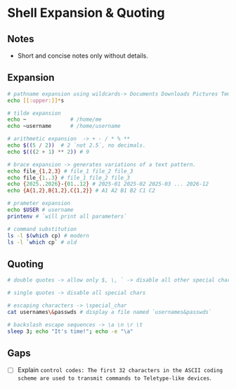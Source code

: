 # Shell Expansion & Quoting

## Notes
- Short and concise notes only without details.

## Expansion

```bash
# pathname expansion using wildcards-> Documents Downloads Pictures Templates Videos.
echo [[:upper:]]*s

# tilde expansion
echo ~              # /home/me
echo ~username      # /home/username

# arithmetic expansion  -> + - / * % **
echo $((5 / 2))  # 2 `not 2.5`, no decimals.
echo $(((2 + 1) ** 2)) # 9

# brace expansion -> generates variations of a text pattern.
echo file_{1,2,3} # file_1 file_2 file_3
echo file_{1..3} # file_1 file_2 file_3
echo {2025..2026}-{01..12} # 2025-01 2025-02 2025-03 ... 2026-12
echo {A{1,2},B{1,2},C{1,2}} # A1 A2 B1 B2 C1 C2

# prameter expansion
echo $USER # username
printenv # `will print all parameters`

# command substitution
ls -l $(which cp) # modern
ls -l `which cp` # old
```

## Quoting

```bash
# double quotes -> allow only $, \, ` -> disable all other special chars

# single quotes -> disable all special chars

# escaping characters -> \special_char
cat usernames\&passwds # display a file named `usernames&passwds`

# backslash escape sequences -> \a \n \r \t
sleep 3; echo "It's time!"; echo -e "\a"
```

## Gaps
- [ ] Explain `control codes: The first 32 characters in the ASCII coding scheme are used to transmit commands to Teletype-like devices`.